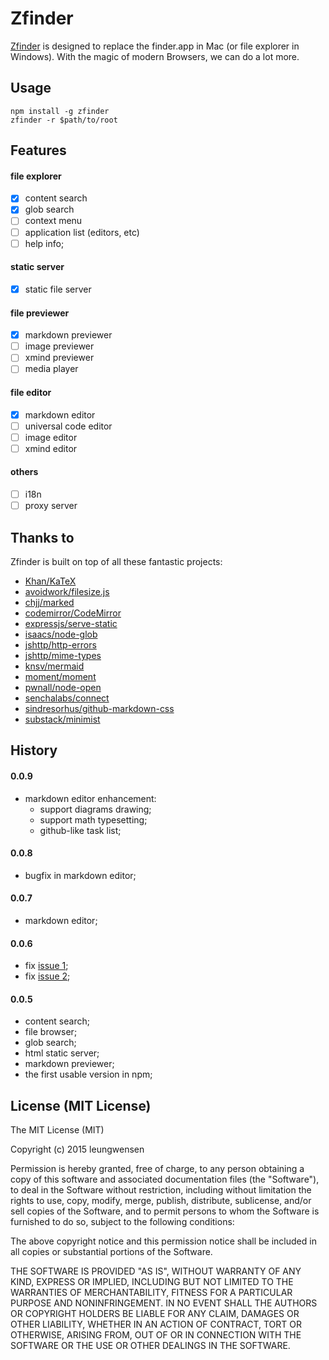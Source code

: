# Zfinder

[Zfinder](https://github.com/leungwensen/zfinder) is designed to replace the finder.app in Mac (or file explorer in Windows). With the magic of modern Browsers, we can do a lot more.

## Usage

```shell
npm install -g zfinder
zfinder -r $path/to/root
```

## Features

#### file explorer

- [x] content search
- [x] glob search
- [ ] context menu
- [ ] application list (editors, etc)
- [ ] help info;

#### static server

- [x] static file server

#### file previewer

- [x] markdown previewer
- [ ] image previewer
- [ ] xmind previewer
- [ ] media player

#### file editor

- [x] markdown editor
- [ ] universal code editor
- [ ] image editor
- [ ] xmind editor

#### others

- [ ] i18n
- [ ] proxy server

## Thanks to

Zfinder is built on top of all these fantastic projects:

* [Khan/KaTeX](https://github.com/Khan/KaTeX)
* [avoidwork/filesize.js](https://github.com/avoidwork/filesize.js)
* [chjj/marked](https://github.com/chjj/marked)
* [codemirror/CodeMirror](https://github.com/codemirror/CodeMirror.git)
* [expressjs/serve-static](https://github.com/expressjs/serve-static)
* [isaacs/node-glob](https://github.com/isaacs/node-glob)
* [jshttp/http-errors](https://github.com/jshttp/http-errors)
* [jshttp/mime-types](https://github.com/jshttp/mime-types)
* [knsv/mermaid](https://github.com/knsv/mermaid)
* [moment/moment](https://github.com/moment/moment)
* [pwnall/node-open](https://github.com/pwnall/node-open)
* [senchalabs/connect](https://github.com/senchalabs/connect)
* [sindresorhus/github-markdown-css](https://github.com/sindresorhus/github-markdown-css)
* [substack/minimist](https://github.com/substack/minimist)

## History

#### 0.0.9

* markdown editor enhancement:
  * support diagrams drawing;
  * support math typesetting;
  * github-like task list;

#### 0.0.8

* bugfix in markdown editor;


#### 0.0.7

* markdown editor;

#### 0.0.6

* fix [issue 1](https://github.com/leungwensen/zfinder/issues/1);
* fix [issue 2](https://github.com/leungwensen/zfinder/issues/2);

#### 0.0.5

* content search;
* file browser;
* glob search;
* html static server;
* markdown previewer;
* the first usable version in npm;

## License (MIT License)

The MIT License (MIT)

Copyright (c) 2015 leungwensen

Permission is hereby granted, free of charge, to any person obtaining a copy
of this software and associated documentation files (the "Software"), to deal
in the Software without restriction, including without limitation the rights
to use, copy, modify, merge, publish, distribute, sublicense, and/or sell
copies of the Software, and to permit persons to whom the Software is
furnished to do so, subject to the following conditions:

The above copyright notice and this permission notice shall be included in all
copies or substantial portions of the Software.

THE SOFTWARE IS PROVIDED "AS IS", WITHOUT WARRANTY OF ANY KIND, EXPRESS OR
IMPLIED, INCLUDING BUT NOT LIMITED TO THE WARRANTIES OF MERCHANTABILITY,
FITNESS FOR A PARTICULAR PURPOSE AND NONINFRINGEMENT. IN NO EVENT SHALL THE
AUTHORS OR COPYRIGHT HOLDERS BE LIABLE FOR ANY CLAIM, DAMAGES OR OTHER
LIABILITY, WHETHER IN AN ACTION OF CONTRACT, TORT OR OTHERWISE, ARISING FROM,
OUT OF OR IN CONNECTION WITH THE SOFTWARE OR THE USE OR OTHER DEALINGS IN THE
SOFTWARE.

